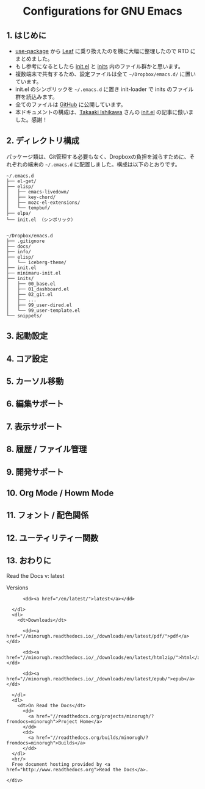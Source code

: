 <h1 style="text-align:center;">Configurations for GNU Emacs</h1>

## 1. はじめに
* [use-package](https://github.com/jwiegley/use-package) から [Leaf](https://github.com/conao3/leaf.el) に乗り換えたのを機に大幅に整理したので RTD にまとめました。
* もし参考になるとしたら [init.el](https://github.com/minorugh/emacs.d/blob/master/init.el) と [inits](https://github.com/minorugh/emacs.d/tree/master/inits) 内のファイル群かと思います。
* 複数端末で共有するため、設定ファイルは全て `~/Dropbox/emacs.d/` に置いています。
* init.el のシンボリックを `~/.emacs.d` に置き init-loader で inits のファイル群を読込みます。
* 全てのファイルは [GitHub](https://github.com/minorugh/emacs.d) に公開しています。 
* 本ドキュメントの構成は、[Takaaki Ishikawa](https://twitter.com/takaxp) さんの [init.el](https://takaxp.github.io/) の記事に倣いました。感謝！ 

## 2. ディレクトリ構成

パッケージ類は、Git管理する必要もなく、Dropboxの負担を減らすために、それぞれの端末の `~/.emacs.d` に配置しました。構成は以下のとおりです。
```
~/.emacs.d
├── el-get/
├── elisp/
│   ├── emacs-livedown/
│   ├── key-chord/
│   ├── mozc-el-extensions/
│   └── tempbuf/
├── elpa/
└── init.el （シンボリック）


~/Dropbox/emacs.d
├── .gitignore
├── docs/
├── info/
├── elisp/
│   └── iceberg-theme/
├── init.el
├── minimaru-init.el
├── inits/
│   ├── 00_base.el
│   ├── 01_dashboard.el
│   ├── 02_git.el
│   ├── ...
│   ├── 99_user-dired.el
│   └── 99_user-template.el
└── snippets/

```

## 3. 起動設定

## 4. コア設定

## 5. カーソル移動

## 6. 編集サポート

## 7. 表示サポート

## 8. 履歴 / ファイル管理

## 9. 開発サポート

## 10. Org Mode / Howm Mode

## 11. フォント / 配色関係

## 12. ユーティリティー関数

## 13. おわりに


<div class="rst-versions" data-toggle="rst-versions" role="note" aria-label="versions">
    <span class="rst-current-version" data-toggle="rst-current-version">
      <span class="fa fa-book"> Read the Docs</span>
      v: latest
      <span class="fa fa-caret-down"></span>
    </span>
    <div class="rst-other-versions">
      <dl>
        <dt>Versions</dt>
        
          <dd><a href="/en/latest/">latest</a></dd>
        
      </dl>
      <dl>
        <dt>Downloads</dt>
        
          <dd><a href="//minorugh.readthedocs.io/_/downloads/en/latest/pdf/">pdf</a></dd>
        
          <dd><a href="//minorugh.readthedocs.io/_/downloads/en/latest/htmlzip/">html</a></dd>
        
          <dd><a href="//minorugh.readthedocs.io/_/downloads/en/latest/epub/">epub</a></dd>
        
      </dl>
      <dl>
        <dt>On Read the Docs</dt>
          <dd>
            <a href="//readthedocs.org/projects/minorugh/?fromdocs=minorugh">Project Home</a>
          </dd>
          <dd>
            <a href="//readthedocs.org/builds/minorugh/?fromdocs=minorugh">Builds</a>
          </dd>
      </dl>
      <hr/>
      Free document hosting provided by <a href="http://www.readthedocs.org">Read the Docs</a>.

    </div>
  </div>
